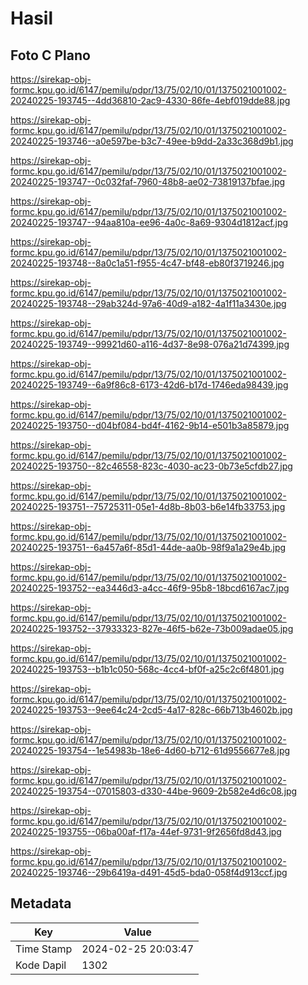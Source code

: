 # Hasil

## Foto C Plano

https://sirekap-obj-formc.kpu.go.id/6147/pemilu/pdpr/13/75/02/10/01/1375021001002-20240225-193745--4dd36810-2ac9-4330-86fe-4ebf019dde88.jpg

https://sirekap-obj-formc.kpu.go.id/6147/pemilu/pdpr/13/75/02/10/01/1375021001002-20240225-193746--a0e597be-b3c7-49ee-b9dd-2a33c368d9b1.jpg

https://sirekap-obj-formc.kpu.go.id/6147/pemilu/pdpr/13/75/02/10/01/1375021001002-20240225-193747--0c032faf-7960-48b8-ae02-73819137bfae.jpg

https://sirekap-obj-formc.kpu.go.id/6147/pemilu/pdpr/13/75/02/10/01/1375021001002-20240225-193747--94aa810a-ee96-4a0c-8a69-9304d1812acf.jpg

https://sirekap-obj-formc.kpu.go.id/6147/pemilu/pdpr/13/75/02/10/01/1375021001002-20240225-193748--8a0c1a51-f955-4c47-bf48-eb80f3719246.jpg

https://sirekap-obj-formc.kpu.go.id/6147/pemilu/pdpr/13/75/02/10/01/1375021001002-20240225-193748--29ab324d-97a6-40d9-a182-4a1f11a3430e.jpg

https://sirekap-obj-formc.kpu.go.id/6147/pemilu/pdpr/13/75/02/10/01/1375021001002-20240225-193749--99921d60-a116-4d37-8e98-076a21d74399.jpg

https://sirekap-obj-formc.kpu.go.id/6147/pemilu/pdpr/13/75/02/10/01/1375021001002-20240225-193749--6a9f86c8-6173-42d6-b17d-1746eda98439.jpg

https://sirekap-obj-formc.kpu.go.id/6147/pemilu/pdpr/13/75/02/10/01/1375021001002-20240225-193750--d04bf084-bd4f-4162-9b14-e501b3a85879.jpg

https://sirekap-obj-formc.kpu.go.id/6147/pemilu/pdpr/13/75/02/10/01/1375021001002-20240225-193750--82c46558-823c-4030-ac23-0b73e5cfdb27.jpg

https://sirekap-obj-formc.kpu.go.id/6147/pemilu/pdpr/13/75/02/10/01/1375021001002-20240225-193751--75725311-05e1-4d8b-8b03-b6e14fb33753.jpg

https://sirekap-obj-formc.kpu.go.id/6147/pemilu/pdpr/13/75/02/10/01/1375021001002-20240225-193751--6a457a6f-85d1-44de-aa0b-98f9a1a29e4b.jpg

https://sirekap-obj-formc.kpu.go.id/6147/pemilu/pdpr/13/75/02/10/01/1375021001002-20240225-193752--ea3446d3-a4cc-46f9-95b8-18bcd6167ac7.jpg

https://sirekap-obj-formc.kpu.go.id/6147/pemilu/pdpr/13/75/02/10/01/1375021001002-20240225-193752--37933323-827e-46f5-b62e-73b009adae05.jpg

https://sirekap-obj-formc.kpu.go.id/6147/pemilu/pdpr/13/75/02/10/01/1375021001002-20240225-193753--b1b1c050-568c-4cc4-bf0f-a25c2c6f4801.jpg

https://sirekap-obj-formc.kpu.go.id/6147/pemilu/pdpr/13/75/02/10/01/1375021001002-20240225-193753--9ee64c24-2cd5-4a17-828c-66b713b4602b.jpg

https://sirekap-obj-formc.kpu.go.id/6147/pemilu/pdpr/13/75/02/10/01/1375021001002-20240225-193754--1e54983b-18e6-4d60-b712-61d9556677e8.jpg

https://sirekap-obj-formc.kpu.go.id/6147/pemilu/pdpr/13/75/02/10/01/1375021001002-20240225-193754--07015803-d330-44be-9609-2b582e4d6c08.jpg

https://sirekap-obj-formc.kpu.go.id/6147/pemilu/pdpr/13/75/02/10/01/1375021001002-20240225-193755--06ba00af-f17a-44ef-9731-9f2656fd8d43.jpg

https://sirekap-obj-formc.kpu.go.id/6147/pemilu/pdpr/13/75/02/10/01/1375021001002-20240225-193746--29b6419a-d491-45d5-bda0-058f4d913ccf.jpg


## Metadata

| Key        | Value               |
| ---------- | ------------------- |
| Time Stamp | 2024-02-25 20:03:47 |
| Kode Dapil | 1302                |




